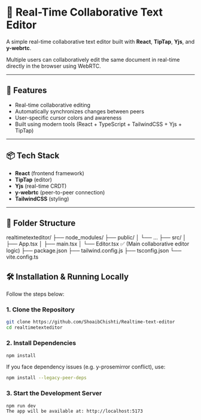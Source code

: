 # 📝 Real-Time Collaborative Text Editor

A simple real-time collaborative text editor built with **React**, **TipTap**, **Yjs**, and **y-webrtc**.

Multiple users can collaboratively edit the same document in real-time directly in the browser using WebRTC.

---

## 🚀 Features

- Real-time collaborative editing
- Automatically synchronizes changes between peers
- User-specific cursor colors and awareness
- Built using modern tools (React + TypeScript + TailwindCSS + Yjs + TipTap)

---

## 📦 Tech Stack

- **React** (frontend framework)
- **TipTap** (editor)
- **Yjs** (real-time CRDT)
- **y-webrtc** (peer-to-peer connection)
- **TailwindCSS** (styling)

---

## 📁 Folder Structure

realtimetexteditor/
├── node_modules/
├── public/
│ └── ...
├── src/
│ ├── App.tsx
│ ├── main.tsx
│ └── Editor.tsx ✅ (Main collaborative editor logic)
├── package.json
├── tailwind.config.js
├── tsconfig.json
└── vite.config.ts

## 🛠️ Installation & Running Locally

Follow the steps below:

### 1. Clone the Repository

```bash
git clone https://github.com/ShoaibChishti/Realtime-text-editor
cd realtimetexteditor
```
### 2. Install Dependencies

```bash
npm install
```

If you face dependency issues (e.g. y-prosemirror conflict), use:

```bash
npm install --legacy-peer-deps
```

### 3. Start the Development Server

```bash
npm run dev
The app will be available at: http://localhost:5173
```

